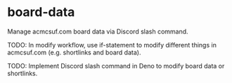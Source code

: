 # board-data

Manage acmcsuf.com board data via Discord slash command.

TODO: In modify workflow, use if-statement to modify different things in
acmcsuf.com (e.g. shortlinks and board data).

TODO: Implement Discord slash command in Deno to modify board data or
shortlinks.
